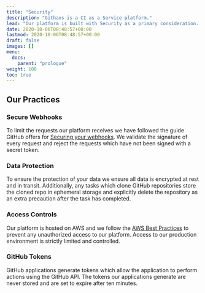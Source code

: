 ```yaml
---
title: "Security"
description: "Githaxs is a CI as a Service platform."
lead: "Our platform is built with Security as a primary consideration. We understand our responsibility to protect against any unauthorized access to our clients GitHub environment or application code."
date: 2020-10-06T08:48:57+00:00
lastmod: 2020-10-06T08:48:57+00:00
draft: false
images: []
menu:
  docs:
    parent: "prologue"
weight: 100
toc: true
---
```


## Our Practices

### Secure Webhooks

To limit the requests our platform receives we have followed the guide GitHub offers for [Securing your webhooks](https://docs.github.com/en/developers/webhooks-and-events/securing-your-webhooks). We validate the signature of every request and reject the requests which have not been signed with a secret token.

### Data Protection

To ensure the protection of your data we ensure all data is encrypted at rest and in transit. Additionally, any tasks which clone GitHub repositories store the cloned repo in ephemeral storage and explicitly delete the repository as an extra precaution after the task has completed.

### Access Controls

Our platform is hosted on AWS and we follow the [AWS Best Practices](https://docs.aws.amazon.com/IAM/latest/UserGuide/best-practices.html) to prevent any unauthorized access to our platform. Access to our production environment is strictly limited and controlled.

### GitHub Tokens

GitHub applications generate tokens which allow the application to perform actions using the GitHub API. The tokens our applications generate are never stored and are set to expire after ten minutes.
